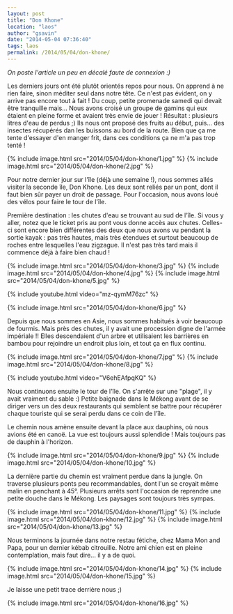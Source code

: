 ```yaml
---
layout: post
title: "Don Khone"
location: "laos"
author: "gsavin"
date: "2014-05-04 07:36:40"
tags: laos
permalink: /2014/05/04/don-khone/
---
```

<span style="font-style:italic;">On poste l'article un peu en décalé faute de connexion :)</span>

Les derniers jours ont été plutôt orientés repos pour nous. On apprend à ne rien faire, sinon méditer seul dans notre tête. Ce n'est pas évident, on y arrive pas encore tout à fait ! Du coup, petite promenade samedi qui devait être tranquille mais... Nous avons croisé un groupe de gamins qui eux étaient en pleine forme et avaient très envie de jouer ! Résultat : plusieurs litres d'eau de perdus ;) Ils nous ont proposé des fruits au début, puis... des insectes récupérés dan les buissons au bord de la route. Bien que ça me tente d'essayer d'en manger frit, dans ces conditions ça ne m'a pas trop tenté !

{% include image.html src="2014/05/04/don-khone/1.jpg" %}
{% include image.html src="2014/05/04/don-khone/2.jpg" %}

Pour notre dernier jour sur l'île (déjà une semaine !), nous sommes allés visiter la seconde île, Don Khone. Les deux sont reliés par un pont, dont il faut bien sûr payer un droit de passage. Pour l'occasion, nous avons loué des vélos pour faire le tour de l'île.

Première destination : les chutes d'eau se trouvant au sud de l'île. Si vous y aller, notez que le ticket pris au pont vous donne accès aux chutes. Celles-ci sont encore bien différentes des deux que nous avons vu pendant la sortie kayak : pas très hautes, mais très étendues et surtout beaucoup de roches entre lesquelles l'eau zigzague. Il n'est pas très tard mais il commence déjà à faire bien chaud !

{% include image.html src="2014/05/04/don-khone/3.jpg" %}
{% include image.html src="2014/05/04/don-khone/4.jpg" %}
{% include image.html src="2014/05/04/don-khone/5.jpg" %}

{% include youtube.html video="mz-qymM76zc" %}

{% include image.html src="2014/05/04/don-khone/6.jpg" %}

Depuis que nous sommes en Asie, nous sommes habitués à voir beaucoup de fourmis. Mais près des chutes, il y avait une procession digne de l'armée impériale !! Elles descendaient d'un arbre et utilisaient les barrières en bambou pour rejoindre un endroit plus loin, et tout ça en flux continu.

{% include image.html src="2014/05/04/don-khone/7.jpg" %}
{% include image.html src="2014/05/04/don-khone/8.jpg" %}

{% include youtube.html video="V6ehEAfpqKQ" %}

Nous continuons ensuite le tour de l'île. On s'arrête sur une "plage", il y avait vraiment du sable :) Petite baignade dans le Mékong avant de se diriger vers un des deux restaurants qui semblent se battre pour récupérer chaque touriste qui se serai perdu dans ce coin de l'île.

Le chemin nous amène ensuite devant la place aux dauphins, où nous avions été en canoë. La vue est toujours aussi splendide ! Mais toujours pas de dauphin à l'horizon.

{% include image.html src="2014/05/04/don-khone/9.jpg" %}
{% include image.html src="2014/05/04/don-khone/10.jpg" %}

La dernière partie du chemin est vraiment perdue dans la jungle. On traverse plusieurs ponts peu recommandables, dont l'un se croyait même malin en penchant à 45°. Plusieurs arrêts sont l'occasion de reprendre une petite douche dans le Mékong.
Les paysages sont toujours très sympas.

{% include image.html src="2014/05/04/don-khone/11.jpg" %}
{% include image.html src="2014/05/04/don-khone/12.jpg" %}
{% include image.html src="2014/05/04/don-khone/13.jpg" %}

Nous terminons la journée dans notre restau fétiche, chez Mama Mon and Papa, pour un dernier kébab citrouille. Notre ami chien est en pleine contemplation, mais faut dire... il y a de quoi.

{% include image.html src="2014/05/04/don-khone/14.jpg" %}
{% include image.html src="2014/05/04/don-khone/15.jpg" %}

Je laisse une petit trace derrière nous ;)

{% include image.html src="2014/05/04/don-khone/16.jpg" %}

